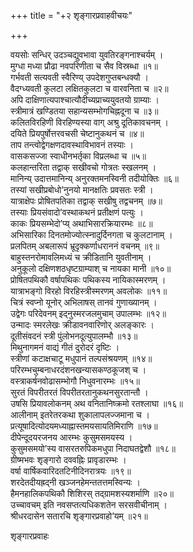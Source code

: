 +++
title = "+२ शृङ्गारप्रवाहवीचयः"

+++


वयसोः सन्धिर् उदञ्चद्युवभावा युवतिरङ्गनाश्चर्यम् ।  
मुग्धा मध्या प्रौढा नवपरिणीता च सैव विस्रब्धा ॥१॥  
गर्भवती सत्यवती स्वैरिण्य् उपदेशगुप्तबन्धक्यौ ।  
वैदग्ध्यवती कुलटा लक्षितकुलटा च वारवनिता च ॥२॥  
अपि दाक्षिणात्यपाश्चात्यौदीच्यप्राच्ययुवतयो ग्राम्याः ।  
स्त्रीमात्रं खण्डितया सहान्यसम्भोगचिह्नदूना च ॥३॥  
कलितविरहिणी विरहिण्यस्या वाग् अश्रु दूतिकावचनम् ।  
दयिते प्रियपुर्षोत्तरवचसी चेष्टानुकथनं च ॥४॥  
ताप तन्त्वोद्वेगक्षणदावस्थाविभावनं तस्याः ।  
वासकसज्जा स्वाधीनभर्तृका विप्रलब्धा च ॥५॥  
कलहान्तरिता तद्वाक् सखीवचो गोत्रतः स्खलनम् ।  
मानिन्य् उदात्तमानिन्य् अनुरक्तमनस्विनी तदीयोक्तिः ॥६॥  
तस्यां सखीप्रबोधो’नुनयो मानक्षतिः प्रवसतः स्त्री ।  
यात्राक्षेपः प्रोषितपतिका तद्वाक् सखीषु तद्वचनम् ॥७॥  
तस्याः प्रियसंवादो’वस्थाकथनं प्रतीक्षणं पत्युः ।  
काकः प्रियसम्भेदो’प्य् अथाभिसारक्रियारम्भः ॥८॥  
अभिसारिका दिनतमोज्योत्स्नादुर्दिनगता च कुलटानाम् ।  
प्रलपितम् अबलारूपं भ्रूदृक्कर्णाधराननं वचनम् ॥९॥  
बाहुस्तनरोमावलिमध्यं च क्रीडितानि युवतीनाम् ।  
अनुकूलो दक्षिणशठधृष्टग्राम्याश् च नायका मानी ॥१०॥  
प्रोषितपथिकौ वर्षापथिकः पथिकस्य नायिकास्मरणम् ।  
यात्राभङ्गो विरहो विरहिस्त्रीस्मरणम् अवलोकः ॥११॥  
चित्रं स्वप्नो यूनोर् अभिलाषस् तानवं गुणाख्यानम् ।  
उद्वेगः परिदेवनम् इद्नुस्मरजलमुचाम् उपालम्भः ॥१२॥  
उन्मादः स्मरलेखः क्रीडावनवारिणोर् अलङ्कारः ।  
दूतीसंवदनं स्त्री पुंलोभनदूत्युपालम्भौ ॥१३॥  
मिथुनागमनं वाद्यं गीतं दुरोदरं दृष्टिः ।  
स्त्रीणां कटाक्षचाटू मधुपानं तल्पसंश्रयणम् ॥१४॥  
परिरम्भचुम्बनाधरदंशनखन्यासकण्ठकूजश् च ।  
वस्त्राकर्षनवोढासम्भोगौ निधुवनारम्भः ॥१५॥  
सुरतं विपरीतरतं विपरीतरतानुकथनसुरतान्तौ ।  
उषसि प्रियावलोकनम् अथ वनितानिष्क्रमो रतश्लाघा ॥१६॥  
आलीनाम् इतरेतरकथा शुकालापलज्जमाना च ।  
प्रत्यूषादित्योदयमध्याह्नास्तमयसायतिमिराणि ॥१७॥  
दीपेन्दूदयरजनय आरम्भः कुसुमसमयस्य ।  
कुसुमसमयो’स्य वासरतरुपिकमधुपा निदाघतद्वेशौ ॥१८॥  
ग्रीष्मभवः शृङ्गारो दववह्निः प्रावृडारम्भः ।  
वर्षा वार्षिकवारिदतटिनीदिनरात्रयः ॥१९॥  
शरदेतदीयह्रद्नी खञ्जनहेमन्ततत्तमस्विन्यः ।  
हैमनहालिकपथिकौ शिशिरस् तद्ग्रामशस्यशर्माणि ॥२०॥  
उच्चावचम् इति नवसप्तत्यधिकशतेन सरसवीचीनाम् ।  
श्रीधरदासेन सतारचि शृङ्गारप्रवाहो’यम् ॥२१॥  


शृङ्गारप्रवाहः  

